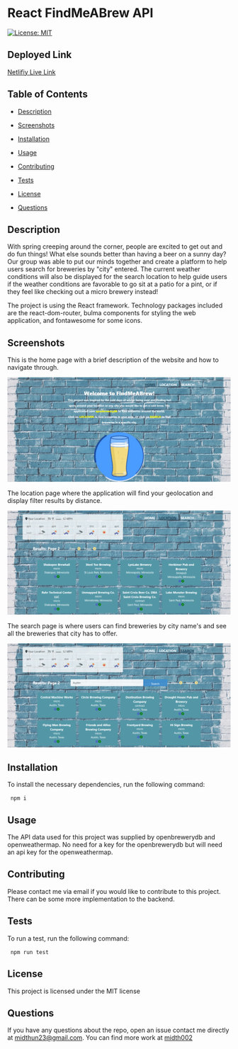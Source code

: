   # React FindMeABrew API

   [![License: MIT](https://img.shields.io/badge/License-MIT-yellow.svg)](https://opensource.org/licenses/MIT)
   
  ## Deployed Link 
  
  [Netlifiy Live Link](https://findmeabrewapi.netlify.app/)
  
  ## Table of Contents 

  * [Description](#description)

  * [Screenshots](#screenshots)
  
  * [Installation](#installation)
  
  * [Usage](#usage)
  
  * [Contributing](#contributing)
  
  * [Tests](#tests)

  * [License](#license)

  * [Questions](#questions)

  ## Description

  With spring creeping around the corner, people are excited to get out and do fun things! What else sounds better than having a beer on a sunny day? Our group was able to put our minds together and create a platform to help users search for breweries by "city" entered. The current weather conditions will also be displayed for the search location to help guide users if the weather conditions are favorable to go sit at a patio for a pint, or if they feel like checking out a micro brewery instead!

  The project is using the React framework. Technology packages included are the react-dom-router, bulma components for styling the web application, and fontawesome for some icons. 

  ## Screenshots

  This is the home page with a brief description of the website and how to navigate through.

  ![Home Page](./src/images/homepage1.png)

  The location page where the application will find your geolocation and display filter results by distance.

  ![Location Page](./src/images/locationpage1.png)

  The search page is where users can find breweries by city name's and see all the breweries that city has to offer.

  ![Search Page](./src/images/searchpage1.png)
  
  ## Installation 

  To install the necessary dependencies, run the following command:
  
  ```Dependencies
   npm i
  ```  
  ## Usage

  The API data used for this project was supplied by openbrewerydb and openweathermap. No need for a key for the openbrewerydb but will need an api key for the openweathermap.
  
  ## Contributing

  Please contact me via email if you would like to contribute to this project. There can be some more implementation to the backend.
  
  ## Tests
  
  To run a test, run the following command: 

  ```tests
   npm run test
  ```
  ## License

  This project is licensed under the MIT license 

  ## Questions
  
  If you have any questions about the repo, open an issue contact me directly at [midthun23@gmail.com](mailto:midthun23@gmail.com). You can find more work at [midth002](https://github.com/midth002)
  

